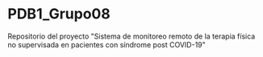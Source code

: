 # PDB1_Grupo08
 Repositorio del proyecto "Sistema de monitoreo remoto de la terapia física no supervisada en pacientes con síndrome post COVID-19"
